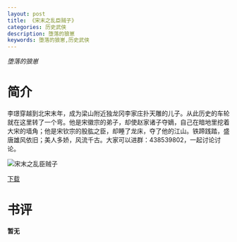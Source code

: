 ```yaml
---
layout: post
title: 《宋末之乱臣贼子》
categories: 历史武侠
description: 堕落的狼崽
keywords: 堕落的狼崽,历史武侠
---
```

*堕落的狼崽*
# 简介
李璟穿越到北宋末年，成为梁山附近独龙冈李家庄扑天雕的儿子。从此历史的车轮就在这里转了一个弯。他是宋徽宗的弟子，却使赵家诸子夺嫡，自己在暗地里挖着大宋的墙角；他是宋钦宗的股肱之臣，却睡了龙床，夺了他的江山。铁蹄践踏，盛唐雄风依旧；美人多娇，风流千古。大家可以进群：438539802，一起讨论讨论。

![宋末之乱臣贼子](https://cdn.jsdelivr.net/gh/YYbooks0/yybooks0img@master/bookscover2/宋末之乱臣贼子.gtrljcsunqg.jpg)

[下载](https://link.jscdn.cn/1drv/aHR0cHM6Ly8xZHJ2Lm1zL3QvcyFBaGU2R2dNWmVFb2poaWo4RmdTTzhLazFDd3RBP2U9NUliMEpL.txt)

# 书评
**暂无**